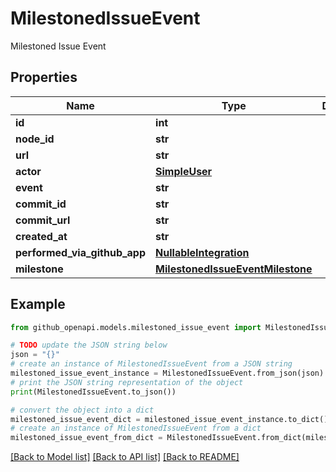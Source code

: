 # MilestonedIssueEvent

Milestoned Issue Event

## Properties

Name | Type | Description | Notes
------------ | ------------- | ------------- | -------------
**id** | **int** |  | 
**node_id** | **str** |  | 
**url** | **str** |  | 
**actor** | [**SimpleUser**](SimpleUser.md) |  | 
**event** | **str** |  | 
**commit_id** | **str** |  | 
**commit_url** | **str** |  | 
**created_at** | **str** |  | 
**performed_via_github_app** | [**NullableIntegration**](NullableIntegration.md) |  | 
**milestone** | [**MilestonedIssueEventMilestone**](MilestonedIssueEventMilestone.md) |  | 

## Example

```python
from github_openapi.models.milestoned_issue_event import MilestonedIssueEvent

# TODO update the JSON string below
json = "{}"
# create an instance of MilestonedIssueEvent from a JSON string
milestoned_issue_event_instance = MilestonedIssueEvent.from_json(json)
# print the JSON string representation of the object
print(MilestonedIssueEvent.to_json())

# convert the object into a dict
milestoned_issue_event_dict = milestoned_issue_event_instance.to_dict()
# create an instance of MilestonedIssueEvent from a dict
milestoned_issue_event_from_dict = MilestonedIssueEvent.from_dict(milestoned_issue_event_dict)
```
[[Back to Model list]](../README.md#documentation-for-models) [[Back to API list]](../README.md#documentation-for-api-endpoints) [[Back to README]](../README.md)


